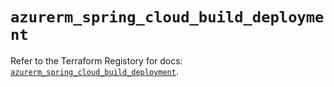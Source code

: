 # `azurerm_spring_cloud_build_deployment`

Refer to the Terraform Registory for docs: [`azurerm_spring_cloud_build_deployment`](https://registry.terraform.io/providers/hashicorp/azurerm/3.53.0/docs/resources/spring_cloud_build_deployment).
